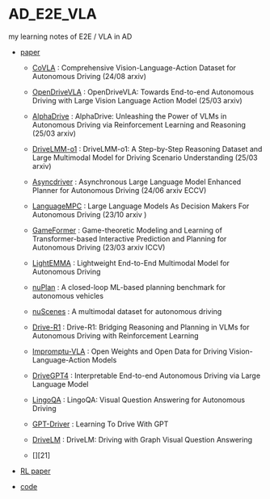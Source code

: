 # AD_E2E_VLA
my learning notes of  E2E / VLA in AD <br>
- [paper][1]
  - [CoVLA][3] : Comprehensive Vision-Language-Action Dataset for Autonomous Driving (24/08 arxiv)
  - [OpenDriveVLA][4] : OpenDriveVLA: Towards End-to-end Autonomous Driving with Large Vision Language Action Model (25/03 arxiv)
  - [AlphaDrive][5] : AlphaDrive: Unleashing the Power of VLMs in Autonomous Driving via Reinforcement Learning and Reasoning (25/03 arxiv)
  - [DriveLMM-o1][6] : DriveLMM-o1: A Step-by-Step Reasoning Dataset and Large Multimodal Model for Driving Scenario Understanding (25/03 arxiv)
  - [Asyncdriver][7] : Asynchronous Large Language Model Enhanced Planner for Autonomous Driving (24/06 arxiv ECCV)
  - [LanguageMPC][8] : Large Language Models As Decision Makers For Autonomous Driving (23/10 arxiv )
  - [GameFormer][9] : Game-theoretic Modeling and Learning of Transformer-based Interactive Prediction and Planning for Autonomous Driving (23/03 arxiv ICCV)
  - [LightEMMA][10] : Lightweight End-to-End Multimodal  Model for Autonomous Driving
  - [nuPlan][11] : A closed-loop ML-based planning benchmark for autonomous vehicles
  - [nuScenes][12] : A multimodal dataset for autonomous driving
  - [Drive-R1][13] : Drive-R1: Bridging Reasoning and Planning in VLMs for Autonomous Driving with Reinforcement Learning
  - [Impromptu-VLA][14] : Open Weights and Open Data for Driving Vision-Language-Action Models
  - [DriveGPT4][15] : Interpretable End-to-end  Autonomous Driving via Large Language Model
  - [LingoQA][16] : LingoQA: Visual Question Answering for Autonomous Driving
  - [GPT-Driver][17] : Learning To Drive With GPT
  - [DriveLM][18] : DriveLM: Driving with Graph Visual Question Answering
 
  - [][21]
- [RL paper][20]

- [code][2]


[1]:https://github.com/yuan-qi5/VLA/tree/main/paper
[2]:https://github.com/yuan-qi5/VLA/tree/main/code
[3]:https://github.com/yuan-qi5/VLA/blob/main/paper/CoVLA.md
[4]:https://github.com/yuan-qi5/VLA/blob/main/paper/OpenDriveVLA.md
[5]:https://github.com/yuan-qi5/VLA/blob/main/paper/AlphaDrive.md
[6]:https://github.com/yuan-qi5/VLA/blob/main/paper/DriveLMM-o1.md
[7]:https://github.com/yuan-qi5/VLA/blob/main/paper/Asyncdriver.md
[8]:https://github.com/yuan-qi5/VLA/blob/main/paper/LanguageMPC.md
[9]:https://github.com/yuan-qi5/VLA/blob/main/paper/GameFormer.md
[10]:https://github.com/yuan-qi5/VLA/blob/main/paper/LightEMMA.md
[11]:https://github.com/yuan-qi5/VLA/blob/main/paper/nuPlan.md
[12]:https://github.com/yuan-qi5/VLA/blob/main/paper/nuScenes.md
[13]:https://github.com/yuan-qi5/VLA/blob/main/paper/Drive-R1.md
[14]:https://github.com/yuan-qi5/VLA/blob/main/paper/Impromptu-VLA.md
[15]:https://github.com/yuan-qi5/VLA/blob/main/paper/DriveGPT4.md
[16]:https://github.com/yuan-qi5/VLA/blob/main/paper/LingoQA.md
[17]:https://github.com/yuan-qi5/VLA/blob/main/paper/GPT-Driver.md
[18]:https://github.com/yuan-qi5/VLA/blob/main/paper/DriveLM.md
 
[20]:https://github.com/yuan-qi5/VLA/tree/main/RL_paper


